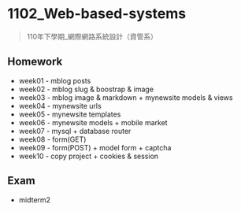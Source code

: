 # 1102_Web-based-systems
> 110年下學期_網際網路系統設計（資管系）

## Homework

* week01 - mblog posts
* week02 - mblog slug & boostrap & image
* week03 - mblog image & markdown + mynewsite models & views
* week04 - mynewsite urls
* week05 - mynewsite templates
* week06 - mynewsite models + mobile market
* week07 - mysql + database router
* week08 - form(GET)
* week09 - form(POST) + model form + captcha
* week10 - copy project + cookies & session

## Exam

* midterm2
